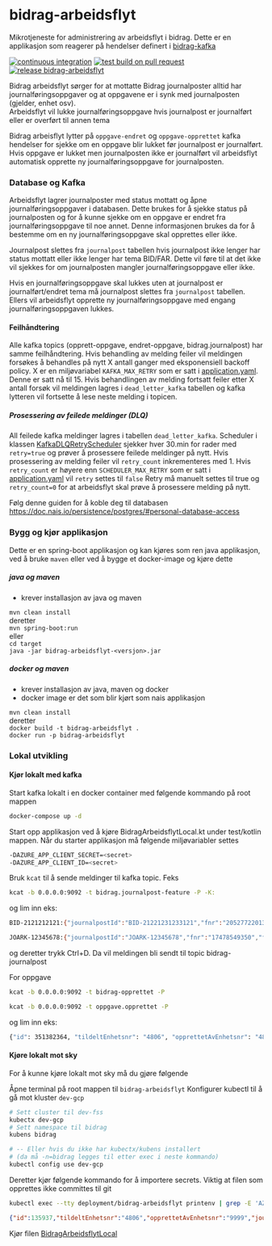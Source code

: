# bidrag-arbeidsflyt

Mikrotjeneste for administrering av arbeidsflyt i bidrag. Dette er en applikasjon som reagerer på hendelser definert
i [bidrag-kafka](https://github.com/navikt/bidrag-kafka)

[![continuous integration](https://github.com/navikt/bidrag-arbeidsflyt/actions/workflows/ci.yaml/badge.svg)](https://github.com/navikt/bidrag-arbeidsflyt/actions/workflows/ci.yaml)
[![test build on pull request](https://github.com/navikt/bidrag-arbeidsflyt/actions/workflows/pr.yaml/badge.svg)](https://github.com/navikt/bidrag-arbeidsflyt/actions/workflows/pr.yaml)
[![release bidrag-arbeidsflyt](https://github.com/navikt/bidrag-arbeidsflyt/actions/workflows/release.yaml/badge.svg)](https://github.com/navikt/bidrag-arbeidsflyt/actions/workflows/release.yaml)

Bidrag arbeidsflyt sørger for at mottatte Bidrag journalposter alltid har journalføringsoppgaver og at oppgavene er i synk med journalposten (gjelder,
enhet osv).<br/>
Arbeidsflyt vil lukke journalføringsoppgave hvis journalpost er journalført eller er overført til annen tema

Bidrag arbeisflyt lytter på `oppgave-endret` og `oppgave-opprettet` kafka hendelser for sjekke om en oppgave blir lukket før journalpost er
journalført.
Hvis oppgave er lukket men journalposten ikke er journalført vil arbeidsflyt automatisk opprette ny journalføringsoppgave for journalposten.

### Database og Kafka

Arbeidsflyt lagrer journalposter med status mottatt og åpne journalføringsoppgaver i databasen. Dette brukes for å sjekke status på journalposten og
for å kunne sjekke om en oppgave er endret fra journalføringsoppgave til noe annet.
Denne informasjonen brukes da for å bestemme om en ny journalføringsoppgave skal opprettes eller ikke.

Journalpost slettes fra `journalpost` tabellen hvis journalpost ikke lenger har status mottatt eller ikke lenger har tema BID/FAR. Dette vil føre til
at det ikke vil sjekkes for om journalposten mangler journalføringsoppgave eller ikke.

Hvis en journalføringsoppgave skal lukkes uten at journalpost er journalført/endret tema må journalpost slettes fra `journalpost` tabellen.
Ellers vil arbeidsflyt opprette ny journalføringsoppgave med engang journalføringsoppgaven lukkes.

#### Feilhåndtering

Alle kafka topics (opprett-oppgave, endret-oppgave, bidrag.journalpost) har samme feilhåndtering. Hvis behandling av melding feiler vil meldingen
forsøkes å behandles på nytt X antall ganger med eksponensiell backoff policy. X er en miljøvariabel `KAFKA_MAX_RETRY` som er satt
i [application.yaml](src/main/resources/application.yaml). Denne er satt nå til 15.
Hvis behandlingen av melding fortsatt feiler etter X antall forsøk vil meldingen lagres i `dead_letter_kafka` tabellen og kafka lytteren vil fortsette
å lese neste melding i topicen.

##### Prosessering av feilede meldinger (DLQ)

All feilede kafka meldinger lagres i tabellen `dead_letter_kafka`. Scheduler i
klassen [KafkaDLQRetryScheduler](src/main/kotlin/no/nav/bidrag/arbeidsflyt/hendelse/KafkaDLQRetryScheduler.kt) sjekker hver 30.min for rader
med `retry=true` og prøver å prosessere feilede meldinger på nytt.
Hvis prosessering av melding feiler vil `retry_count` inkrementeres med 1. Hvis `retry_count` er høyere enn `SCHEDULER_MAX_RETRY` som er satt
i [application.yaml](src/main/resources/application.yaml) vil `retry` settes til `false`
Retry må manuelt settes til true og `retry_count=0` for at arbeidsflyt skal prøve å prosessere melding på nytt.

Følg denne guiden for å koble deg til databasen https://doc.nais.io/persistence/postgres/#personal-database-access

### Bygg og kjør applikasjon

Dette er en spring-boot applikasjon og kan kjøres som ren java applikasjon, ved å
bruke `maven` eller ved å bygge et docker-image og kjøre dette

##### java og maven

* krever installasjon av java og maven

`mvn clean install`<br>
deretter<br>
`mvn spring-boot:run`<br>
eller<br>
`cd target`<br>
`java -jar bidrag-arbeidsflyt-<versjon>.jar`

##### docker og maven

* krever installasjon av java, maven og docker
* docker image er det som blir kjørt som nais applikasjon

`mvn clean install`<br>
deretter<br>
`docker build -t bidrag-arbeidsflyt .`<br>
`docker run -p bidrag-arbeidsflyt`

### Lokal utvikling

#### Kjør lokalt med kafka

Start kafka lokalt i en docker container med følgende kommando på root mappen

````bash
docker-compose up -d
````

Start opp applikasjon ved å kjøre BidragArbeidsflytLocal.kt under test/kotlin mappen.
Når du starter applikasjon må følgende miljøvariabler settes

```bash
-DAZURE_APP_CLIENT_SECRET=<secret>
-DAZURE_APP_CLIENT_ID=<secret>
```

Bruk `kcat` til å sende meldinger til kafka topic. Feks

````bash
kcat -b 0.0.0.0:9092 -t bidrag.journalpost-feature -P -K:
````

og lim inn eks:

```bash
BID-2121212121:{"journalpostId":"BID-21221231233121","fnr":"20527722013","fagomrade":"BID","journalstatus":"M","sporing":{"brukerident":"z992903","correlationId":"localtest"}}
```

```bash
JOARK-12345678:{"journalpostId":"JOARK-12345678","fnr":"17478549350","fagomrade":"BID","enhet":"4806","journalstatus":"M","sporing":{"brukerident":"z992903","correlationId":"localtest"}}
```

og deretter trykk Ctrl+D. Da vil meldingen bli sendt til topic bidrag-journalpost

For oppgave

````bash
kcat -b 0.0.0.0:9092 -t bidrag-opprettet -P
````
````bash
kcat -b 0.0.0.0:9092 -t oppgave.opprettet -P
````
og lim inn eks:

```bash
{"id": 351382364, "tildeltEnhetsnr": "4806", "opprettetAvEnhetsnr": "4806",  "journalpostId": "573782796", "aktoerId": "2578652659686", "beskrivelse": "Test kopier dokumenter til Bidrag", "tema": "BID", "oppgavetype": "VUR", "versjon": 1, "opprettetAv": "srvbisys", "prioritet": "HOY", "status": "OPPRETTET"}
```

#### Kjøre lokalt mot sky

For å kunne kjøre lokalt mot sky må du gjøre følgende

Åpne terminal på root mappen til `bidrag-arbeidsflyt`
Konfigurer kubectl til å gå mot kluster `dev-gcp`

```bash
# Sett cluster til dev-fss
kubectx dev-gcp
# Sett namespace til bidrag
kubens bidrag 

# -- Eller hvis du ikke har kubectx/kubens installert 
# (da må -n=bidrag legges til etter exec i neste kommando)
kubectl config use dev-gcp
```

Deretter kjør følgende kommando for å importere secrets. Viktig at filen som opprettes ikke committes til git

```bash
kubectl exec --tty deployment/bidrag-arbeidsflyt printenv | grep -E 'AZURE_|_URL|SCOPE|SRV|NAIS_APP_NAME|TOPIC' > src/test/resources/application-lokal-nais-secrets.properties
```

```json
{"id":135937,"tildeltEnhetsnr":"4806","opprettetAvEnhetsnr":"9999","journalpostId":"453836625","saksreferanse":"123213123","tema":"BID","oppgavetype":"RETUR","versjon":1,"beskrivelse":"Returpost","fristFerdigstillelse":"2022-06-09","aktivDato":"2022-03-29","opprettetTidspunkt":"2023-05-24T13:19:35.25+02:00","opprettetAv":"srvbisys","prioritet":"HOY","status":"OPPRETTET","statuskategori":"AAPEN","ident":{"identType":"AKTOERID","verdi":"2421516513291","folkeregisterident":"22447402207"}}

```

Kjør filen [BidragArbeidsflytLocal](src/test/kotlin/no/nav/bidrag/arbeidsflyt/BidragArbeidsflytLocal.kt)